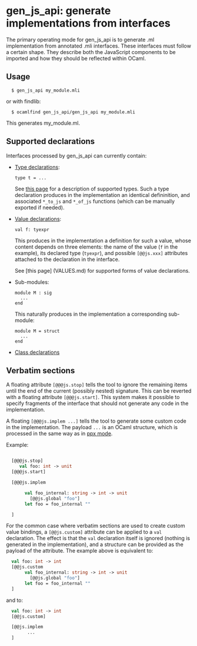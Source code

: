 gen_js_api: generate implementations from interfaces
====================================================

The primary operating mode for gen_js_api is to generate .ml
implementation from annotated .mli interfaces.  These interfaces must
follow a certain shape.  They describe both the JavaScript components
to be imported and how they should be reflected within OCaml.

Usage
-----


```
  $ gen_js_api my_module.mli
```

or with findlib:

```
  $ ocamlfind gen_js_api/gen_js_api my_module.mli
```

This generates my_module.ml.



Supported declarations
----------------------

Interfaces processed by gen_js_api can currently contain:

  - [Type declarations](TYPES.md):

    ````
    type t = ...
    ````

    See [this page](TYPES.md) for a description of supported types.
    Such a type declaration produces in the implementation an identical
    defininition, and associated `*_to_js` and `*_of_js` functions
    (which can be manually exported if needed).


  - [Value declarations](VALUES.md):

    ````
    val f: tyexpr
    ````

    This produces in the implementation a definition for such a value,
    whose content depends on three elements: the name of the value
    (`f` in the example), its declared type (`tyexpr`), and possible
    `[@@js.xxx]` attributes attached to the declaration in the interface.

    See [this page] (VALUES.md) for supported forms of value declarations.


  - Sub-modules:

    ````
    module M : sig
      ...
    end
    ````

    This naturally produces in the implementation a corresponding sub-module:

    ````
    module M = struct
      ...
    end
    ````

  - [Class declarations](CLASSES.md)



Verbatim sections
-----------------

A floating attribute `[@@@js.stop]` tells the tool to ignore the
remaining items until the end of the current (possibly nested)
signature.  This can be reverted with a floating attribute
`[@@@js.start]`.  This system makes it possible to specify fragments
of the interface that should not generate any code in the
implementation.

A floating `[@@@js.implem ...]` tells the tool to generate some custom
code in the implementation. The payload `...` is an OCaml structure,
which is processed in the same way as in [ppx mode](PPX.md).


Example:

```ocaml

  [@@@js.stop]
     val foo: int -> unit
  [@@@js.start]

  [@@@js.implem

       val foo_internal: string -> int -> unit
         [@@js.global "foo"]
       let foo = foo_internal ""

  ]
```


For the common case where verbatim sections are used to create custom
value bindings, a `[@@js.custom]` attribute can be applied to a `val`
declaration.  The effect is that the `val` declaration itself is ignored
(nothing is generated in the implementation), and a structure can be
provided as the payload of the attribute.  The example above is equivalent
to:

```ocaml
  val foo: int -> int
  [@@js.custom
       val foo_internal: string -> int -> unit
         [@@js.global "foo"]
       let foo = foo_internal ""
  ]
```

and to:

```ocaml
  val foo: int -> int
  [@@js.custom]

  [@@js.implem
        ...
  ]
```
